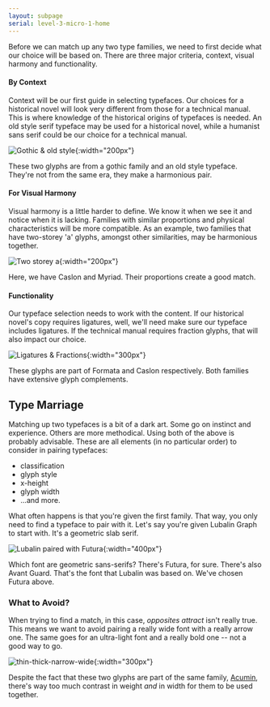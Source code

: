 ```yaml
---
layout: subpage
serial: level-3-micro-1-home
---
```

Before we can match up any two type families, we need to first decide what our choice will be based on. There are three major criteria, context, visual harmony and functionality.

#### By Context

Context will be our first guide in selecting typefaces. Our choices for a historical novel will look very different from those for a technical manual. This is where knowledge of the historical origins of typefaces is needed. An old style serif typeface may be used for a historical novel, while a humanist sans serif could be our choice for a technical manual.

![Gothic & old style]({{site.url}}/svg/gothic-old-style.svg "Gothic & old style"){:width="200px"}

These two glyphs are from a gothic family and an old style typeface. They're not from the same era, they make a harmonious pair.

#### For Visual Harmony

Visual harmony is a little harder to define. We know it when we see it and notice when it is lacking. Families with similar proportions and physical characteristics will be more compatible. As an example, two families that have two-storey 'a' glyphs, amongst other similarities, may be harmonious together.

![Two storey a]({{site.url}}/svg/two-storey-a.svg "Two storey a"){:width="200px"}

Here, we have Caslon and Myriad. Their proportions create a good match.

#### Functionality

Our typeface selection needs to work with the content. If our historical novel's copy requires ligatures, well, we'll need make sure our typeface includes ligatures. If the technical manual requires fraction glyphs, that will also impact our choice.

![Ligatures & Fractions]({{site.url}}/svg/ligature-fraction.svg "Ligatures & Fractions"){:width="300px"}

These glyphs are part of Formata and Caslon respectively. Both families have extensive glyph complements.

## Type Marriage

Matching up two typefaces is a bit of a dark art. Some go on instinct and experience. Others are more methodical. Using both of the above is probably advisable. These are all elements (in no particular order) to consider in pairing typefaces:

<ul class="hasBullets">
	<li>classification</li>
	<li>glyph style</li>
	<li>x-height</li>
	<li>glyph width</li>
	<li>...and more.</li>
</ul>

What often happens is that you're given the first family. That way, you only need to find a typeface to pair with it. Let's say you're given Lubalin Graph to start with. It's a geometric slab serif.

![Lubalin paired with Futura]({{site.url}}/svg/lubalin-futura-pairing.svg "Lubalin paired with Futura"){:width="400px"}

Which font are geometric sans-serifs? There's Futura, for sure. There's also Avant Guard. That's the font that Lubalin was based on. We've chosen Futura above.

### What to Avoid?

When trying to find a match, in this case, *opposites attract* isn't really true. This means we want to avoid pairing a really wide font with a really arrow one. The same goes for an ultra-light font and a really bold one -- not a good way to go.

![thin-thick-narrow-wide]({{site.url}}/svg/thin-thick-narrow-wide.svg "thin-thick-narrow-wide"){:width="300px"}

Despite the fact that these two glyphs are part of the same family, [Acumin](https://acumin.typekit.com), there's way too much contrast in weight *and* in width for them to be used together.